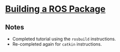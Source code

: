 # [Building a ROS Package](http://wiki.ros.org/ROS/Tutorials/BuildingPackages)

## Notes

- Completed tutorial using the `rosbuild` instructions.
- Re-completed again for `catkin` instructions.
